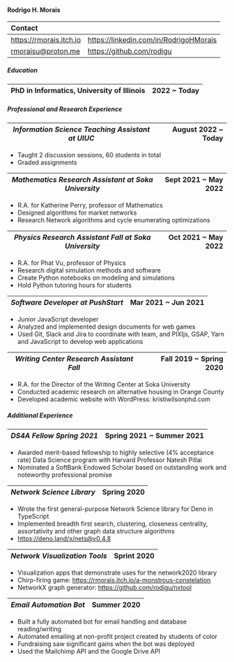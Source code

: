 #### Rodrigo H. Morais
| **Contact**             |                                        |
|:----------------------- |:--------------------------------------|
| https://rmorais.itch.io | https://linkedin.com/in/RodrigoHMorais |
| rmoraisu@proton.me      |       https://github.com/rodigu        |
##### Education
| **PhD in Informatics, University of Illinois** | 2022 ~ Today | 
| ---------------------------------------------- | ------------:|
##### Professional and Research Experience
| ***Information Science Teaching Assistant at UIUC*** | August 2022 ~ Today | 
| ---------------------------------------------------- | -------------------:|
- Taught 2 discussion sessions, 60 students in total
- Graded assignments

| ***Mathematics Research Assistant at Soka University*** | Sept 2021 ~ May 2022 |
| ------------------------------------------------------- | --------------------:|
- R.A. for Katherine Perry, professor of Mathematics
- Designed algorithms for market networks
- Research Network algorithms and cycle enumerating optimizations

| ***Physics Research Assistant Fall at Soka University*** | Oct 2021 ~ May 2022 |
| -------------------------------------------------------- | -------------------:|
- R.A. for Phat Vu, professor of Physics
- Research digital simulation methods and software
- Create Python notebooks on modeling and simulations
- Hold Python tutoring hours for students

| ***Software Developer at PushStart*** | Mar 2021 ~ Jun 2021 |
| ------------------------------------- | -------------------:|
- Junior JavaScript developer
- Analyzed and implemented design documents for web games
- Used Git, Slack and Jira to coordinate with team, and PIXIjs, GSAP, Yarn and JavaScript to develop web applications

| ***Writing Center Research Assistant Fall*** | Fall 2019 ~ Spring 2020 |
| -------------------------------------------- | -----------------------:|
- R.A. for the Director of the Writing Center at Soka University
- Conducted academic research on alternative housing in Orange County
- Developed academic website with WordPress: kristiwilsonphd.com
##### Additional Experience
| ***DS4A Fellow Spring 2021*** | Spring 2021 ~ Summer 2021 |
| ----------------------------- | -------------------------:|
- Awarded merit-based fellowship to highly selective (4% acceptance rate) Data Science program with Harvard Professor Natesh Pillai
- Nominated a SoftBank Endowed Scholar based on outstanding work and noteworthy professional promise

| ***Network Science Library*** | Spring 2020 |
| ----------------------------- | -----------:|
- Wrote the first general-purpose Network Science library for Deno in TypeScript
- Implemented breadth first search, clustering, closeness centrality, assortativity and other graph data structure algorithms
- https://deno.land/x/nets@v0.4.8

| ***Network Visualization Tools*** | Sprint 2020 | 
| --------------------------------- | -----------:|
- Visualization apps that demonstrate uses for the network2020 library
- Chirp-firing game: https://rmorais.itch.io/a-monstrous-constelation
- NetworkX graph generator: https://github.com/rodigu/nxtool

| ***Email Automation Bot*** | Summer 2020 |
| -------------------------- | -----------:|
- Built a fully automated bot for email handling and database reading/writing
- Automated emailing at non-profit project created by students of color
- Fundraising saw significant gains when the bot was deployed
- Used the Mailchimp API and the Google Drive API